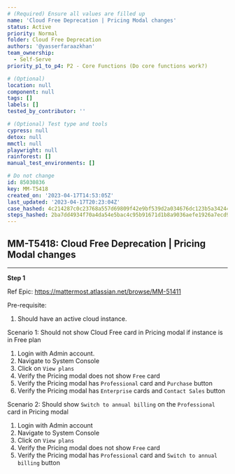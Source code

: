 ```yaml
---
# (Required) Ensure all values are filled up
name: 'Cloud Free Deprecation | Pricing Modal changes'
status: Active
priority: Normal
folder: Cloud Free Deprecation
authors: '@yasserfaraazkhan'
team_ownership:
  - Self-Serve
priority_p1_to_p4: P2 - Core Functions (Do core functions work?)

# (Optional)
location: null
component: null
tags: []
labels: []
tested_by_contributor: ''

# (Optional) Test type and tools
cypress: null
detox: null
mmctl: null
playwright: null
rainforest: []
manual_test_environments: []

# Do not change
id: 85030836
key: MM-T5418
created_on: '2023-04-17T14:53:05Z'
last_updated: '2023-04-17T20:23:04Z'
case_hashed: 4c214287c0c23768a557d69809f42e9bf539d2a034676dc123b5a342448898a7a5d760db055d86ae20e65ae0252adb25
steps_hashed: 2ba7dd4934f70a4da54e5bac4c95b91671d1b8a9036aefe1926a7ecd9c77fdf76cabeabffc04b489ccf41e6f261d1e33
---
```


<!-- (Auto-generated) Based on frontmatter's "key" and "name" -->

## MM-T5418: Cloud Free Deprecation | Pricing Modal changes

---

**Step 1**

Ref Epic: <https://mattermost.atlassian.net/browse/MM-51411>

Pre-requisite:

1. Should have an active cloud instance.

Scenario 1: Should not show Cloud Free card in Pricing modal if instance is in Free plan

1. Login with Admin account.
2. Navigate to System Console
3. Click on `View plans`
4. Verify the Pricing modal does not show `Free` card
5. Verify the Pricing modal has `Professional` card and `Purchase` button
6. Verify the Pricing modal has `Enterprise` cards and `Contact Sales` button

Scenario 2: Should show `Switch to annual billing` on the `Professional` card in Pricing modal

1. Login with Admin account
2. Navigate to System Console
3. Click on `View plans`
4. Verify the Pricing modal does not show `Free` card
5. Verify the Pricing modal has `Professional` card and `Switch to annual billing` button
